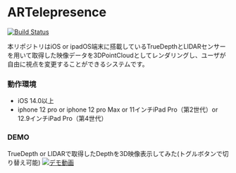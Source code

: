 # ARTelepresence

[![Build Status](https://travis-ci.org/joemccann/dillinger.svg?branch=master)](https://travis-ci.org/joemccann/dillinger)

本リポジトリはiOS or ipadOS端末に搭載しているTrueDepthとLIDARセンサーを用いて取得した映像データを3DPointCloudとしてレンダリングし、ユーザが自由に視点を変更することができるシステムです。

### 動作環境
* iOS 14.0以上
* iphone 12 pro or iphone 12 pro Max or 11インチiPad Pro（第2世代）or 12.9インチiPad Pro（第4世代）

### DEMO
TrueDepth or LIDARで取得したDepthを3D映像表示してみた(トグルボタンで切り替え可能)
[![デモ動画](http://img.youtube.com/vi/pjnDG17X05E/0.jpg)](http://www.youtube.com/watch?v=pjnDG17X05E "demo")